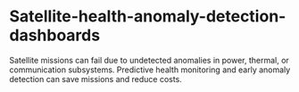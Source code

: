 # Satellite-health-anomaly-detection-dashboards
Satellite missions can fail due to undetected anomalies in power, thermal, or communication subsystems. Predictive health monitoring and early anomaly detection can save missions and reduce costs. 
